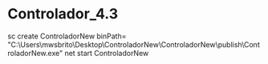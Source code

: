 # Controlador_4.3


sc create ControladorNew  binPath= "C:\Users\mwsbrito\Desktop\ControladorNew\ControladorNew\publish\ControladorNew.exe"
net start ControladorNew
